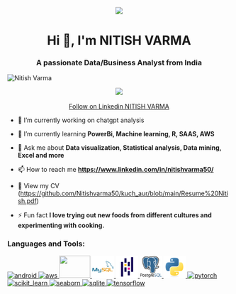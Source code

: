 <p align="center"><img src="https://cdn.discordapp.com/attachments/1078990029130579978/1093536576107184260/nitish_bhai_ka_banner_2nd.gif"></p>

<h1 align="center">Hi 👋, I'm NITISH VARMA</h1>
<h3 align="center">A passionate Data/Business Analyst from India</h3>
<p align="left"> <img src="https://komarev.com/ghpvc/?username=sahityaofficial&label=Profile%20views&color=0e75b6&style=flat" alt="Nitish Varma" /> </p>

<p align="left"> <a href="https://github.com/sahityaofficial/KACHRA-PATTI/blob/master/mygf.gif" alt="Nitish Varma" /></a> </p> 

<p align="center"> <a href="https://www.linkedin.com/in/nitishvarma50/" target="blank"><img width="5%" src="https://user-images.githubusercontent.com/121749217/227907181-54c4dfd6-e96b-4706-9169-8b0b8a590095.png"></a> </p>
  
<p align="center"> <a href="https://www.linkedin.com/in/nitishvarma50/" target="blank">Follow on Linkedin NITISH VARMA</a> </p>
  
- 🔭 I’m currently working on chatgpt analysis

- 🌱 I’m currently learning **PowerBi, Machine learning, R, SAAS, AWS**

- 💬 Ask me about **Data visualization, Statistical analysis, Data mining, Excel and more**

- 📫 How to reach me **https://www.linkedin.com/in/nitishvarma50/**

- 📄 View my CV (https://github.com/Nitishvarma50/kuch_aur/blob/main/Resume%20Nitish.pdf)

- ⚡ Fun fact **I love trying out new foods from different cultures and experimenting with cooking.**

<h3 align="left">Languages and Tools:</h3>
<p align="left"> <a href="https://powerbi.microsoft.com/en-in/downloads/" target="_blank" rel="noreferrer"> <img src="https://www.vectorlogo.zone/logos/microsoft_powerbi/microsoft_powerbi-icon.svg" alt="android" width="50" height="50"/> </a> <a href="https://www.microsoft.com/en-us/microsoft-365/excel" target="_blank" rel="noreferrer"> <img src="https://upload.wikimedia.org/wikipedia/commons/3/34/Microsoft_Office_Excel_%282019%E2%80%93present%29.svg" alt="aws" width="50" height="50"/> </a> <a href="https://public.tableau.com/app/profile/nitish.varma" target="_blank" rel="noreferrer"> <img src="https://handwiki.org/wiki/images/0/06/Tableau_logo.svg" width="70" height="50"/> </a> <a href="https://www.mysql.com/" target="_blank" rel="noreferrer"> <img src="https://raw.githubusercontent.com/devicons/devicon/master/icons/mysql/mysql-original-wordmark.svg" alt="mysql" width="50" height="50"/> </a> <a href="https://pandas.pydata.org/" target="_blank" rel="noreferrer"> <img src="https://raw.githubusercontent.com/devicons/devicon/2ae2a900d2f041da66e950e4d48052658d850630/icons/pandas/pandas-original.svg" alt="pandas" width="50" height="50"/> </a> <a href="https://www.postgresql.org" target="_blank" rel="noreferrer"> <img src="https://raw.githubusercontent.com/devicons/devicon/master/icons/postgresql/postgresql-original-wordmark.svg" alt="postgresql" width="50" height="50"/> </a> <a href="https://www.python.org" target="_blank" rel="noreferrer"> <img src="https://raw.githubusercontent.com/devicons/devicon/master/icons/python/python-original.svg" alt="python" width="50" height="50"/> </a> <a href="https://pytorch.org/" target="_blank" rel="noreferrer"> <img src="https://www.vectorlogo.zone/logos/pytorch/pytorch-icon.svg" alt="pytorch" width="50" height="50"/> </a> <a href="https://scikit-learn.org/" target="_blank" rel="noreferrer"> <img src="https://upload.wikimedia.org/wikipedia/commons/0/05/Scikit_learn_logo_small.svg" alt="scikit_learn" width="50" height="50"/> </a> <a href="https://seaborn.pydata.org/" target="_blank" rel="noreferrer"> <img src="https://seaborn.pydata.org/_images/logo-mark-lightbg.svg" alt="seaborn" width="50" height="50"/> </a> <a href="https://www.sqlite.org/" target="_blank" rel="noreferrer"> <img src="https://www.vectorlogo.zone/logos/sqlite/sqlite-icon.svg" alt="sqlite" width="50" height="50"/> </a> <a href="https://www.tensorflow.org" target="_blank" rel="noreferrer"> <img src="https://www.vectorlogo.zone/logos/tensorflow/tensorflow-icon.svg" alt="tensorflow" width="50" height="50"/> </a>
</p> 



